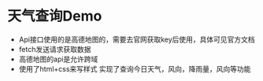 # 天气查询Demo
- Api接口使用的是高德地图的，需要去官网获取key后使用，具体可见官方文档
- fetch发送请求获取数据
- 高德地图的api是允许跨域
- 使用了html+css来写样式 实现了查询今日天气，风向，降雨量，风向等功能
